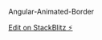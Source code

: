 Angular-Animated-Border

[Edit on StackBlitz ⚡️](https://stackblitz.com/edit/angular-animated-border-eouvxd)
